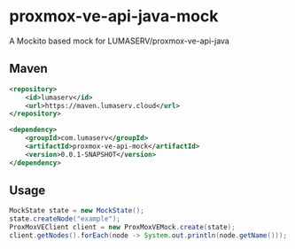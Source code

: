 # proxmox-ve-api-java-mock
A Mockito based mock for LUMASERV/proxmox-ve-api-java

## Maven
```xml
<repository>
    <id>lumaserv</id>
    <url>https://maven.lumaserv.cloud</url>
</repository>
```
```xml
<dependency>
    <groupId>com.lumaserv</groupId>
    <artifactId>proxmox-ve-api-mock</artifactId>
    <version>0.0.1-SNAPSHOT</version>
</dependency>
```

## Usage
```java
MockState state = new MockState();
state.createNode("example");
ProxMoxVEClient client = new ProxMoxVEMock.create(state);
client.getNodes().forEach(node -> System.out.println(node.getName()));
```